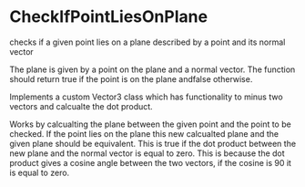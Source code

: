 # CheckIfPointLiesOnPlane
checks if a given point lies on a plane described by a point and its normal vector

The plane is given by a point on the plane and a normal vector.
The function should return true if the point is on the plane andfalse otherwise.

Implements a custom Vector3 class which has functionality to minus two vectors and calcualte the dot product.

Works by calcualting the plane between the given point and the point to be checked. If the point lies on the plane this new calcualted plane and the given plane should be equivalent. This is true if the dot product between the new plane and the normal vector is equal to zero. This is because the dot product gives a cosine angle between the two vectors, if the cosine is 90 it is equal to zero.
